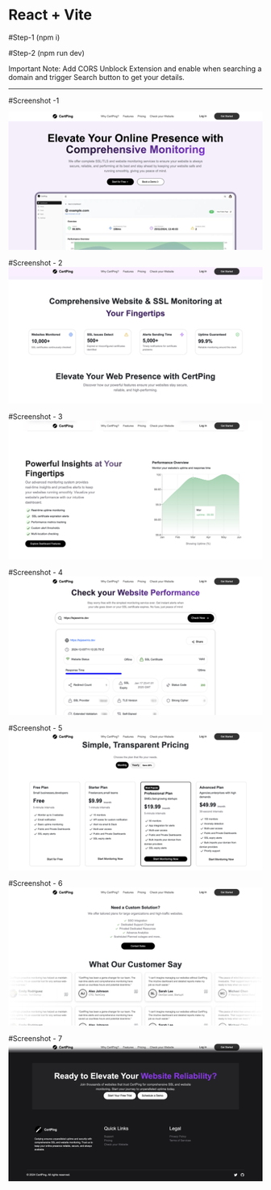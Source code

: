 # React + Vite

#Step-1 (npm i)

#Step-2 (npm run dev)

Important Note:
Add CORS Unblock Extension and enable when searching a domain and trigger Search button to get your details.

---------------------------------------------------
#Screenshot -1

![Alt Text](src/assets/screenshots/1.png)

#Screenshot - 2
![Alt Text](src/assets/screenshots/2.png)

#Screenshot - 3
![Alt Text](src/assets/screenshots/3.png)

#Screenshot - 4
![Alt Text](src/assets/screenshots/4.png)

#Screenshot - 5
![Alt Text](src/assets/screenshots/5.png)

#Screenshot - 6
![Alt Text](src/assets/screenshots/6.png)

#Screenshot - 7
![Alt Text](src/assets/screenshots/7.png)
